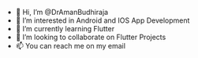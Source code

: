 - 👋 Hi, I’m @DrAmanBudhiraja
- 👀 I’m interested in Android and IOS App Development
- 🌱 I’m currently learning Flutter
- 💞️ I’m looking to collaborate on Flutter Projects
- 📫 You can reach me on my email

<!---
DrAmanBudhiraja/DrAmanBudhiraja is a ✨ special ✨ repository because its `README.md` (this file) appears on your GitHub profile.
You can click the Preview link to take a look at your changes.
--->
